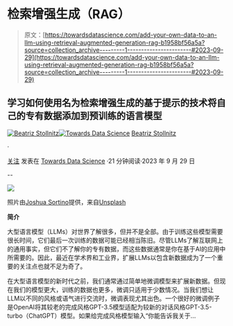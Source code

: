 # 检索增强生成（RAG）

> 原文：[https://towardsdatascience.com/add-your-own-data-to-an-llm-using-retrieval-augmented-generation-rag-b1958bf56a5a?source=collection_archive---------1-----------------------#2023-09-29](https://towardsdatascience.com/add-your-own-data-to-an-llm-using-retrieval-augmented-generation-rag-b1958bf56a5a?source=collection_archive---------1-----------------------#2023-09-29)

## 学习如何使用名为检索增强生成的基于提示的技术将自己的专有数据添加到预训练的语言模型

[](https://medium.com/@bea_684?source=post_page-----b1958bf56a5a--------------------------------)[![Beatriz Stollnitz](../Images/63a2a7daeca6d93e26b3ac0556c42aa1.png)](https://medium.com/@bea_684?source=post_page-----b1958bf56a5a--------------------------------)[](https://towardsdatascience.com/?source=post_page-----b1958bf56a5a--------------------------------)[![Towards Data Science](../Images/a6ff2676ffcc0c7aad8aaf1d79379785.png)](https://towardsdatascience.com/?source=post_page-----b1958bf56a5a--------------------------------) [Beatriz Stollnitz](https://medium.com/@bea_684?source=post_page-----b1958bf56a5a--------------------------------)

·

[关注](https://medium.com/m/signin?actionUrl=https%3A%2F%2Fmedium.com%2F_%2Fsubscribe%2Fuser%2F1c8863892480&operation=register&redirect=https%3A%2F%2Ftowardsdatascience.com%2Fadd-your-own-data-to-an-llm-using-retrieval-augmented-generation-rag-b1958bf56a5a&user=Beatriz+Stollnitz&userId=1c8863892480&source=post_page-1c8863892480----b1958bf56a5a---------------------post_header-----------) 发表在 [Towards Data Science](https://towardsdatascience.com/?source=post_page-----b1958bf56a5a--------------------------------) ·21 分钟阅读·2023 年 9 月 29 日[](https://medium.com/m/signin?actionUrl=https%3A%2F%2Fmedium.com%2F_%2Fvote%2Ftowards-data-science%2Fb1958bf56a5a&operation=register&redirect=https%3A%2F%2Ftowardsdatascience.com%2Fadd-your-own-data-to-an-llm-using-retrieval-augmented-generation-rag-b1958bf56a5a&user=Beatriz+Stollnitz&userId=1c8863892480&source=-----b1958bf56a5a---------------------clap_footer-----------)

--

[](https://medium.com/m/signin?actionUrl=https%3A%2F%2Fmedium.com%2F_%2Fbookmark%2Fp%2Fb1958bf56a5a&operation=register&redirect=https%3A%2F%2Ftowardsdatascience.com%2Fadd-your-own-data-to-an-llm-using-retrieval-augmented-generation-rag-b1958bf56a5a&source=-----b1958bf56a5a---------------------bookmark_footer-----------)![](../Images/cd0c3b0f21d72762c8a25dcf3ac3c039.png)

照片由[Joshua Sortino](https://unsplash.com/@sortino?utm_source=medium&utm_medium=referral)提供，来自[Unsplash](https://unsplash.com/?utm_source=medium&utm_medium=referral)

**简介**

大型语言模型（LLMs）对世界了解很多，但并不是全部。由于训练这些模型需要很长时间，它们最后一次训练的数据可能已经相当陈旧。尽管LLMs了解互联网上的通用事实，但它们不了解你的专有数据，而这些数据通常是你在基于AI的应用中所需要的。因此，最近在学术界和工业界，扩展LLMs以包含新数据成为了一个重要的关注点也就不足为奇了。

在大型语言模型的新时代之前，我们通常通过简单地微调模型来扩展新数据。但现在我们的模型更大，训练的数据也更多，微调只适用于少数情况。当我们想让LLM以不同的风格或语气进行交流时，微调表现尤其出色。一个很好的微调例子是OpenAI将其较老的完成风格GPT-3.5模型适配为较新的对话风格GPT-3.5-turbo（ChatGPT）模型。如果给完成风格模型输入“你能告诉我关于...
